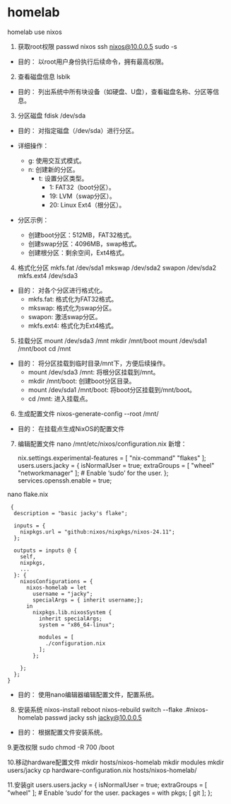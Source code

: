 # homelab
homelab use nixos

1. 获取root权限
  passwd nixos
  ssh nixos@10.0.0.5
  sudo -s

  * 目的： 以root用户身份执行后续命令，拥有最高权限。
    
2. 查看磁盘信息
  lsblk

  * 目的： 列出系统中所有块设备（如硬盘、U盘），查看磁盘名称、分区等信息。
    
3. 分区磁盘
  fdisk /dev/sda

* 目的： 对指定磁盘（/dev/sda）进行分区。
  
* 详细操作：
    * g: 使用交互式模式。
    * n: 创建新的分区。
        * t: 设置分区类型。
            * 1: FAT32（boot分区）。
            * 19: LVM（swap分区）。
            * 20: Linux Ext4（根分区）。
* 分区示例：
    * 创建boot分区：512MB，FAT32格式。
    * 创建swap分区：4096MB，swap格式。
    * 创建根分区：剩余空间，Ext4格式。
      
4. 格式化分区
  mkfs.fat /dev/sda1
  mkswap /dev/sda2
  swapon /dev/sda2
  mkfs.ext4 /dev/sda3

  * 目的： 对各个分区进行格式化。
    * mkfs.fat: 格式化为FAT32格式。
    * mkswap: 格式化为swap分区。
    * swapon: 激活swap分区。
    * mkfs.ext4: 格式化为Ext4格式。
      
5. 挂载分区
  mount /dev/sda3 /mnt
  mkdir /mnt/boot
  mount /dev/sda1 /mnt/boot
  cd /mnt

  * 目的： 将分区挂载到临时目录/mnt下，方便后续操作。
    * mount /dev/sda3 /mnt: 将根分区挂载到/mnt。
    * mkdir /mnt/boot: 创建boot分区目录。
    * mount /dev/sda1 /mnt/boot: 将boot分区挂载到/mnt/boot。
    * cd /mnt: 进入挂载点。
      
6. 生成配置文件
  nixos-generate-config --root /mnt/

  * 目的： 在挂载点生成NixOS的配置文件
    
7. 编辑配置文件
  nano /mnt/etc/nixos/configuration.nix
    新增：
   
      nix.settings.experimental-features = [ "nix-command" "flakes" ];
      users.users.jacky = {
        isNormalUser = true;
        extraGroups = [ "wheel" "networkmanager" ]; # Enable ‘sudo’ for the user.
      };
      services.openssh.enable = true;

  nano flake.nix
     
     {
      description = "basic jacky's flake";

      inputs = { 
        nixpkgs.url = "github:nixos/nixpkgs/nixos-24.11";
      };

      outputs = inputs @ {
        self,
        nixpkgs,
        ...
      }: {
        nixosConfigurations = {
          nixos-homelab = let
            username = "jacky";
            specialArgs = { inherit username;};
          in
            nixpkgs.lib.nixosSystem {
              inherit specialArgs;
              system = "x86_64-linux";

              modules = [  
                ./configuration.nix  
              ];
            };

        };
      };
    }



  * 目的： 使用nano编辑器编辑配置文件，配置系统。
  
8. 安装系统
  nixos-install
  reboot
  nixos-rebuild switch --flake .#nixos-homelab
  passwd jacky
  ssh jacky@10.0.0.5
  * 目的： 根据配置文件安装系统。
    
9.更改权限
  sudo chmod -R 700 /boot
  
10.移动hardware配置文件
  mkdir hosts/nixos-homelab
  mkdir modules
  mkdir users/jacky
  cp hardware-configuration.nix hosts/nixos-homelab/

11.安装git
    users.users.jacky = {
    isNormalUser = true;
    extraGroups = [ "wheel" ]; # Enable ‘sudo’ for the user.
    packages = with pkgs; [
      git
    ];
  };



